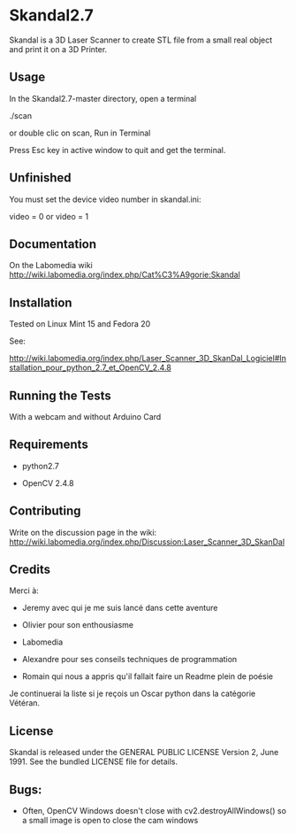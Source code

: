 Skandal2.7
==========

Skandal is a 3D Laser Scanner to create STL file from a small real object
and print it on a 3D Printer.


## Usage
In the Skandal2.7-master directory, open a terminal

 ./scan

 or double clic on scan, Run in Terminal

Press Esc key in active window to quit and get the terminal.

## Unfinished
You must set the device video number in skandal.ini:

video = 0
or
video = 1

## Documentation
On the Labomedia wiki
http://wiki.labomedia.org/index.php/Cat%C3%A9gorie:Skandal


## Installation
Tested on Linux Mint 15 and Fedora 20

See:

http://wiki.labomedia.org/index.php/Laser_Scanner_3D_SkanDal_Logiciel#Installation_pour_python_2.7_et_OpenCV_2.4.8


## Running the Tests
With a webcam and without Arduino Card


## Requirements
* python2.7

* OpenCV 2.4.8


## Contributing
Write on the discussion page in the wiki:
http://wiki.labomedia.org/index.php/Discussion:Laser_Scanner_3D_SkanDal


## Credits
Merci à:

* Jeremy avec qui je me suis lancé dans cette aventure

* Olivier pour son enthousiasme

* Labomedia

* Alexandre pour ses conseils techniques de programmation

* Romain qui nous a appris qu'il fallait faire un Readme plein de poésie

Je continuerai la liste si je reçois un Oscar python dans la catégorie Vétéran.


## License
Skandal is released under the GENERAL PUBLIC LICENSE Version 2, June 1991.
See the bundled LICENSE file for details.


## Bugs:
* Often, OpenCV Windows doesn't close with cv2.destroyAllWindows()
    so a small image is open to close the cam windows

